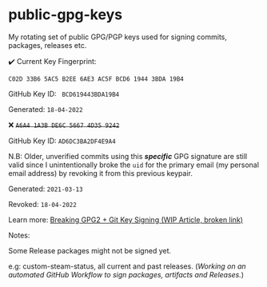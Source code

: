 # public-gpg-keys
My rotating set of public GPG/PGP keys used for signing commits, packages, releases etc.

✔️ Current Key Fingerprint: 

`C02D 33B6 5AC5 B2EE 6AE3 AC5F BCD6 1944 3BDA 19B4`

GitHub Key ID: ` BCD619443BDA19B4`

Generated: `18-04-2022`

❌ ~~`A6A4 1A3B DE6C 5667 4D35 9242`~~ 

GitHub Key ID: `AD6DC3BA2DF4E9A4`

N.B: Older, unverified commits using this ***specific*** GPG signature are still valid since I unintentionally broke the `uid` for the primary email (my personal email address) by revoking it from this previous keypair. 

Generated: `2021-03-13`

Revoked: `18-04-2022`

Learn more: [Breaking GPG2 + Git Key Signing (WIP Article, broken link)](https://defirence.github.io/gitnotes/break-pgp-2022-04-17)

Notes:

Some Release packages might not be signed yet.

e.g: custom-steam-status, all current and past releases.
(*Working on an automated GitHub Workflow to sign packages, artifacts and Releases.*)